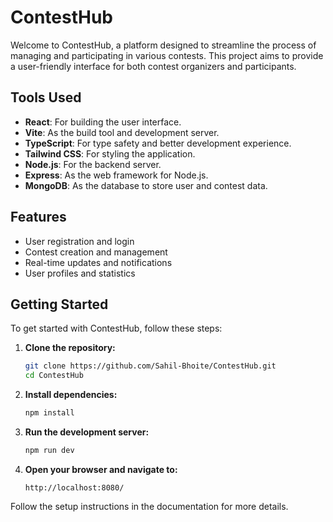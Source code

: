 # ContestHub

Welcome to ContestHub, a platform designed to streamline the process of managing and participating in various contests. This project aims to provide a user-friendly interface for both contest organizers and participants.

## Tools Used

- **React**: For building the user interface.
- **Vite**: As the build tool and development server.
- **TypeScript**: For type safety and better development experience.
- **Tailwind CSS**: For styling the application.
- **Node.js**: For the backend server.
- **Express**: As the web framework for Node.js.
- **MongoDB**: As the database to store user and contest data.

## Features

- User registration and login
- Contest creation and management
- Real-time updates and notifications
- User profiles and statistics

## Getting Started

To get started with ContestHub, follow these steps:

1. **Clone the repository:**
   ```bash
   git clone https://github.com/Sahil-Bhoite/ContestHub.git
   cd ContestHub
   ```

2. **Install dependencies:**
   ```bash
   npm install
   ```

3. **Run the development server:**
   ```bash
   npm run dev
   ```

4. **Open your browser and navigate to:**
   ```
   http://localhost:8080/
   ```

Follow the setup instructions in the documentation for more details.
